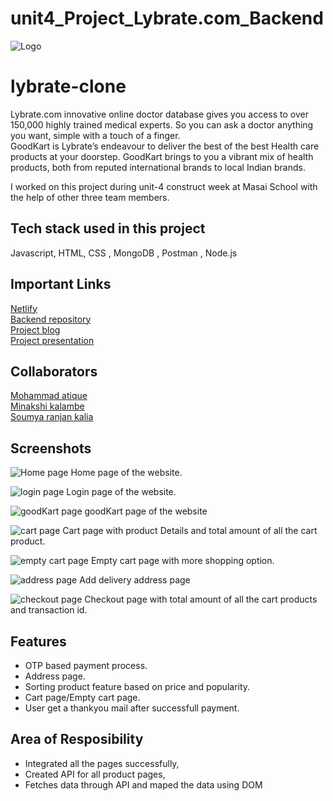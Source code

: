 # unit4_Project_Lybrate.com_Backend



![Logo](https://assets.lybrate.com/q_auto,f_auto//imgs/product/logos/Lybrate-Logo.png)

# lybrate-clone

Lybrate.com innovative online doctor database gives you access to over 150,000 highly trained medical experts. So you can ask a doctor anything you want, simple with a touch of a finger.
<br>
GoodKart is Lybrate’s endeavour to deliver the best of the best Health care products at your doorstep. GoodKart brings to you a vibrant mix of health products, both from reputed international brands to local Indian brands.

I worked on this project during unit-4 construct week at Masai School with the help of other three team members.

## Tech stack used in this project

Javascript, HTML, CSS , MongoDB , Postman , Node.js

## Important Links
<a href="http://librate.netlify.app/">Netlify</a>
<br>
<a href="https://github.com/mohammad-atique/lybratebackend">Backend repository</a>
<br>
<a href="https://medium.com/@minakshikalambe10/fourth-unit-project-lybrate-com-8ba50892ada8">Project blog</a>
<br>
<a href="https://drive.google.com/file/d/1ttbF-b5iQDKb68cnqOUwn0GrYHLBHW5P/view?usp=sharing
">Project presentation</a>
## Collaborators

<a href="https://github.com/mohammad-atique">Mohammad atique</a><br>
<a href="https://github.com/minakshikalambe">Minakshi kalambe</a><br>
<a href="https://github.com/Soumyaranjankalia">Soumya ranjan kalia</a>

## Screenshots

![Home page](https://i.imgur.com/0zq4yBA.png)
Home page of the website.

![login page](https://i.imgur.com/MpDPrEz.png)
Login page of the website.

![goodKart page](https://i.imgur.com/XmJKkX9.png)
goodKart page of the website

![cart page](https://i.imgur.com/AEsOSG3.png)
Cart page with product Details and total amount of all the cart product.

![empty cart page](https://i.imgur.com/cGDljVY.png)
Empty cart page with more shopping option.

![address page](https://i.imgur.com/GSiuheW.png)
Add delivery address page

![checkout page](https://i.imgur.com/ErWPKE5.png)
Checkout page with total amount of all the cart products and transaction id.

## Features

- OTP based payment process.
- Address page.
- Sorting product feature based on price and popularity.
- Cart page/Empty cart page.
- User get a thankyou mail after successfull payment.

## Area of Resposibility

- Integrated all the pages successfully,
- Created API for all product pages,
- Fetches data through API and maped the data using DOM
